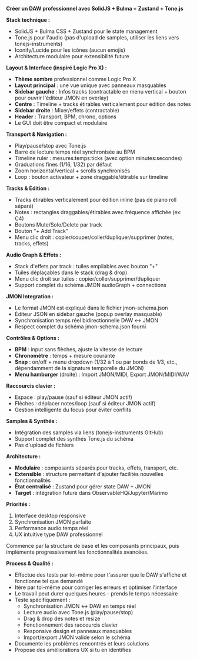 **Créer un DAW professionnel avec SolidJS + Bulma + Zustand + Tone.js**

**Stack technique :**
- SolidJS + Bulma CSS + Zustand pour le state management
- Tone.js pour l'audio (pas d'upload de samples, utiliser les liens vers tonejs-instruments)
- Iconify/Lucide pour les icônes (aucun emojis)
- Architecture modulaire pour extensibilité future

**Layout & Interface (inspiré Logic Pro X) :**
- **Thème sombre** professionnel comme Logic Pro X
- **Layout principal** : une vue unique avec panneaux masquables
- **Sidebar gauche** : Infos tracks (contractable en menu vertical + bouton pour ouvrir l'éditeur JMON en overlay)
- **Centre** : Timeline + tracks étirables verticalement pour édition des notes
- **Sidebar droite** : Mixer/effets (contractable)
- **Header** : Transport, BPM, chrono, options
- Le GUI doit être compact et modulaire

**Transport & Navigation :**
- Play/pause/stop avec Tone.js
- Barre de lecture temps réel synchronisée au BPM
- Timeline ruler : mesures:temps:ticks (avec option minutes:secondes)
- Graduations fines (1/16, 1/32) par défaut
- Zoom horizontal/vertical + scrolls synchronisés
- Loop : bouton activateur + zone draggable/étirable sur timeline

**Tracks & Édition :**
- Tracks étirables verticalement pour édition inline (pas de piano roll séparé)
- Notes : rectangles draggables/étirables avec fréquence affichée (ex: C4)
- Boutons Mute/Solo/Delete par track
- Bouton "+ Add Track"
- Menu clic droit : copier/couper/coller/dupliquer/supprimer (notes, tracks, effets)

**Audio Graph & Effets :**
- Stack d'effets par track : tuiles empilables avec bouton "+"
- Tuiles déplaçables dans le stack (drag & drop)
- Menu clic droit sur tuiles : copier/coller/supprimer/dupliquer
- Support complet du schéma JMON audioGraph + connections

**JMON Integration :**
- Le format JMON est expliqué dans le fichier jmon-schema.json
- Éditeur JSON en sidebar gauche (popup overlay masquable)
- Synchronisation temps réel bidirectionnelle DAW ↔ JMON
- Respect complet du schéma jmon-schema.json fourni

**Contrôles & Options :**
- **BPM** : input sans flèches, ajuste la vitesse de lecture
- **Chronomètre** : temps + mesure courante
- **Snap** : on/off + menu dropdown (1/32 à 1 ou par bonds de 1/3, etc., dépendamment de la signature temporelle du JMON)
- **Menu hamburger** (droite) : Import JMON/MIDI, Export JMON/MIDI/WAV

**Raccourcis clavier :**
- Espace : play/pause (sauf si éditeur JMON actif)
- Flèches : déplacer notes/loop (sauf si éditeur JMON actif)
- Gestion intelligente du focus pour éviter conflits

**Samples & Synthés :**
- Intégration des samples via liens (tonejs-instruments GitHub)
- Support complet des synthés Tone.js du schéma
- Pas d'upload de fichiers

**Architecture :**
- **Modulaire** : composants séparés pour tracks, effets, transport, etc.
- **Extensible** : structure permettant d'ajouter facilités nouvelles fonctionnalités
- **État centralisé** : Zustand pour gérer state DAW + JMON
- **Target** : intégration future dans ObservableHQ/Jupyter/Marimo

**Priorités :**
1. Interface desktop responsive
2. Synchronisation JMON parfaite
3. Performance audio temps réel
4. UX intuitive type DAW professionnel

Commence par la structure de base et les composants principaux, puis implémente progressivement les fonctionnalités avancées.

**Process & Qualité :**
* Effectue des tests par toi-même pour t'assurer que le DAW s'affiche et fonctionne tel que demandé
* Itère par toi-même pour corriger les erreurs et optimiser l'interface
* Le travail peut durer quelques heures - prends le temps nécessaire
* Teste spécifiquement :
  - Synchronisation JMON ↔ DAW en temps réel
  - Lecture audio avec Tone.js (play/pause/stop)
  - Drag & drop des notes et resize
  - Fonctionnement des raccourcis clavier
  - Responsive design et panneaux masquables
  - Import/export JMON valide selon le schéma
* Documente les problèmes rencontrés et leurs solutions
* Propose des améliorations UX si tu en identifies
